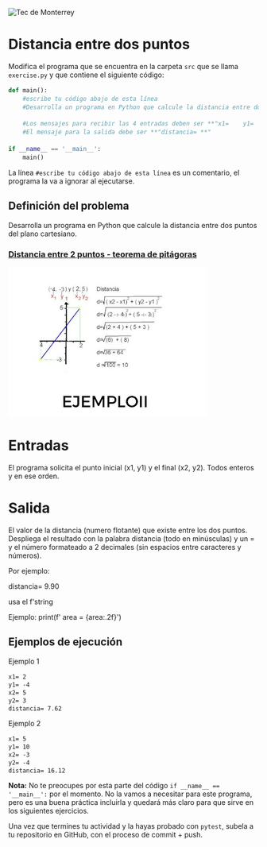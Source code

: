 ![Tec de Monterrey](../../images/logotecmty.png)
# Distancia entre dos puntos
Modifica el programa que se encuentra en la carpeta `src` que se llama `exercise.py` y que contiene el siguiente código:


```python
def main():
    #escribe tu código abajo de esta línea
    #Desarrolla un programa en Python que calcule la distancia entre dos puntos del plano cartesiano.
        
    #Los mensajes para recibir las 4 entradas deben ser **"x1=    y1=     x2=   y2=   ** respectivamente "
    #El mensaje para la salida debe ser **"distancia= **"

if __name__ == '__main__':
    main()
```

La línea `#escribe tu código abajo de esta línea` es un comentario, el programa la va a ignorar al ejecutarse.

## Definición del problema

Desarrolla un programa en Python que calcule la distancia entre dos puntos del plano cartesiano.

### [Distancia entre 2 puntos - teorema de pitágoras](https://www.matematicatuya.com/GRAFICAecuaciones/S1a.html)

![](distancia.jpg)


# **Entradas**

El programa solicita el punto inicial (x1, y1) y el final (x2, y2). Todos enteros y en ese orden.

# **Salida**

El valor de la distancia (numero flotante) que existe entre los dos puntos. 
Despliega el resultado con la palabra distancia (todo en minúsculas) y un = y el número formateado a 2 decimales (sin espacios entre caracteres y números). 

Por ejemplo: 

distancia= 9.90 

usa el f'string 

Ejemplo: print(f' area = {area:.2f}')

## Ejemplos de ejecución

Ejemplo 1

```plaintext
x1= 2
y1= -4
x2= 5
y2= 3
distancia= 7.62
```

Ejemplo 2

```plaintext
x1= 5
y1= 10
x2= -3
y2= -4
distancia= 16.12
```
**Nota:** No te preocupes por esta parte del código `if __name__ == '__main__':` por el momento. No la vamos a necesitar para este programa, pero es una buena práctica incluirla y quedará más claro para que sirve en los siguientes ejercicios.

Una vez que termines tu actividad y la hayas probado con `pytest`, subela a tu repositorio en GitHub, con el proceso de commit + push.
